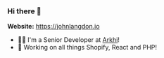 ### Hi there 👋

**Website:** https://johnlangdon.io
<!-- https://jacklangdon.github.io/JackLangdon/ -->

- 👨‍💻 I'm a Senior Developer at <a href="https://arkhi.com.au/" target="_blank">Arkhi</a>!
- 🌱 Working on all things Shopify, React and PHP!
<!-- - 📫 How to reach me: Follow the link above to see my portfolio site. Social links in the contact section! -->


<!--
**JackLangdon/JackLangdon** is a ✨ _special_ ✨ repository because its `README.md` (this file) appears on your GitHub profile.

Here are some ideas to get you started:



- 👯 I’m looking to collaborate on ...
- 🤔 I’m looking for help with ...
- 💬 Ask me about ...

- ⚡ Fun fact: ...
-->
